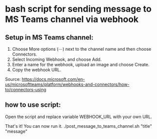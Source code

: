 # bash script for sending message to MS Teams channel via webhook

## Setup in MS Teams channel:
1. Choose More options (⋯) next to the channel name and then choose Connectors.
2. Select Incoming Webhook, and choose Add.
3. Enter a name for the webhook, upload an image and choose Create.
4. Copy the webhook URL.

Source: https://docs.microsoft.com/en-us/microsoftteams/platform/webhooks-and-connectors/how-to/connectors-using

## how to use script:
Open the script and replace variable WEBHOOK_URL with your own URL. 

That's it! You can now run it.
./post_message_to_teams_channel.sh "title" "message"
